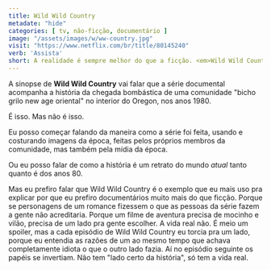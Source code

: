 ```yaml
---
title: Wild Wild Country
metadate: "hide"
categories: [ tv, não-ficção, documentário ]
image: "/assets/images/w/ww-country.jpg"
visit: "https://www.netflix.com/br/title/80145240"
verb: 'Assista'
short: A realidade é sempre melhor do que a ficção. <em>Wild Wild Country</em> tem pessoas reais tomando decisões reais, por mais absurdas ou idiotas que elas possam ser. Tudo isso contado usando imagens reais da época.
---
```


A sinopse de **Wild Wild Country** vai falar que a série documental acompanha a história da chegada bombástica de uma comunidade "bicho grilo new age oriental" no interior do Oregon, nos anos 1980.

É isso. Mas não é isso.

Eu posso começar falando da maneira como a série foi feita, usando e costurando imagens da época, feitas pelos próprios membros da comunidade, mas também pela mídia da época.

Ou eu posso falar de como a história é um retrato do mundo *atual* tanto quanto é dos anos 80.

Mas eu prefiro falar que Wild Wild Country é o exemplo que eu mais uso pra explicar por que eu prefiro documentários muito mais do que ficção. Porque se personagens de um romance fizessem o que as pessoas da série fazem a gente não acreditaria. Porque um filme de aventura precisa de mocinho e vilão, precisa de um lado pra gente escolher. A vida real não. É meio um spoiler, mas a cada episódio de Wild Wild Country eu torcia pra um lado, porque eu entendia as razões de um ao mesmo tempo que achava completamente idiota o que o outro lado fazia. Aí no episódio seguinte os papéis se invertiam. Não tem "lado certo da história", só tem a vida real.